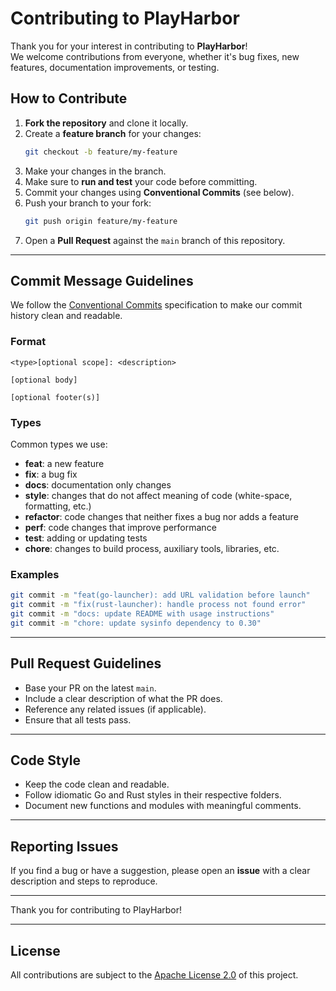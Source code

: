 # Contributing to PlayHarbor

Thank you for your interest in contributing to **PlayHarbor**!  
We welcome contributions from everyone, whether it's bug fixes, new features, documentation improvements, or testing.

## How to Contribute

1. **Fork the repository** and clone it locally.
2. Create a **feature branch** for your changes:
   ```bash
   git checkout -b feature/my-feature
   ```
3. Make your changes in the branch.
4. Make sure to **run and test** your code before committing.
5. Commit your changes using **Conventional Commits** (see below).
6. Push your branch to your fork:
   ```bash
   git push origin feature/my-feature
   ```
7. Open a **Pull Request** against the `main` branch of this repository.

---

## Commit Message Guidelines

We follow the [Conventional Commits](https://www.conventionalcommits.org/en/v1.0.0/) specification to make our commit history clean and readable.

### Format

```
<type>[optional scope]: <description>

[optional body]

[optional footer(s)]
```

### Types

Common types we use:

- **feat**: a new feature
- **fix**: a bug fix
- **docs**: documentation only changes
- **style**: changes that do not affect meaning of code (white-space, formatting, etc.)
- **refactor**: code changes that neither fixes a bug nor adds a feature
- **perf**: code changes that improve performance
- **test**: adding or updating tests
- **chore**: changes to build process, auxiliary tools, libraries, etc.

### Examples

```bash
git commit -m "feat(go-launcher): add URL validation before launch"
git commit -m "fix(rust-launcher): handle process not found error"
git commit -m "docs: update README with usage instructions"
git commit -m "chore: update sysinfo dependency to 0.30"
```

---

## Pull Request Guidelines

- Base your PR on the latest `main`.
- Include a clear description of what the PR does.
- Reference any related issues (if applicable).
- Ensure that all tests pass.

---

## Code Style

- Keep the code clean and readable.
- Follow idiomatic Go and Rust styles in their respective folders.
- Document new functions and modules with meaningful comments.

---

## Reporting Issues

If you find a bug or have a suggestion, please open an **issue** with a clear description and steps to reproduce.

---

Thank you for contributing to PlayHarbor!

---

## License
All contributions are subject to the [Apache License 2.0](LICENSE) of this project.

